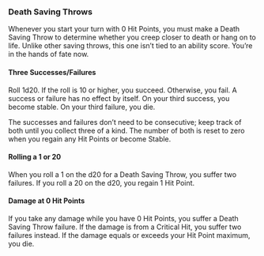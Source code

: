 ### Death Saving Throws

Whenever you start your turn with 0 Hit Points, you must make a Death Saving Throw to determine whether you creep closer to death or hang on to life. Unlike other saving throws, this one isn’t tied to an ability score. You’re in the hands of fate now.

#### Three Successes/Failures
Roll 1d20. If the roll is 10 or higher, you succeed. Otherwise, you fail. A success or failure has no effect by itself. On your third success, you become stable. On your third failure, you die.

The successes and failures don’t need to be consecutive; keep track of both until you collect three of a kind. The number of both is reset to zero when you regain any Hit Points or become Stable.

#### Rolling a 1 or 20
When you roll a 1 on the d20 for a Death Saving Throw, you suffer two failures. If you roll a 20 on the d20, you regain 1 Hit Point.

#### Damage at 0 Hit Points
If you take any damage while you have 0 Hit Points, you suffer a Death Saving Throw failure. If the damage is from a Critical Hit, you suffer two failures instead. If the damage equals or exceeds your Hit Point maximum, you die.